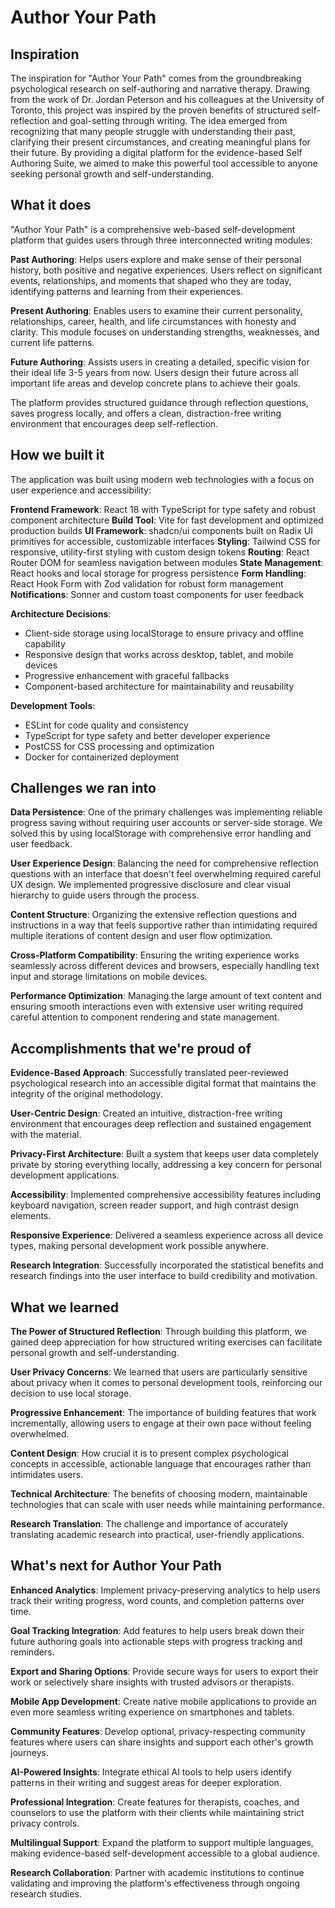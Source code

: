 # Author Your Path

## Inspiration

The inspiration for "Author Your Path" comes from the groundbreaking psychological research on self-authoring and narrative therapy. Drawing from the work of Dr. Jordan Peterson and his colleagues at the University of Toronto, this project was inspired by the proven benefits of structured self-reflection and goal-setting through writing. The idea emerged from recognizing that many people struggle with understanding their past, clarifying their present circumstances, and creating meaningful plans for their future. By providing a digital platform for the evidence-based Self Authoring Suite, we aimed to make this powerful tool accessible to anyone seeking personal growth and self-understanding.

## What it does

"Author Your Path" is a comprehensive web-based self-development platform that guides users through three interconnected writing modules:

**Past Authoring**: Helps users explore and make sense of their personal history, both positive and negative experiences. Users reflect on significant events, relationships, and moments that shaped who they are today, identifying patterns and learning from their experiences.

**Present Authoring**: Enables users to examine their current personality, relationships, career, health, and life circumstances with honesty and clarity. This module focuses on understanding strengths, weaknesses, and current life patterns.

**Future Authoring**: Assists users in creating a detailed, specific vision for their ideal life 3-5 years from now. Users design their future across all important life areas and develop concrete plans to achieve their goals.

The platform provides structured guidance through reflection questions, saves progress locally, and offers a clean, distraction-free writing environment that encourages deep self-reflection.

## How we built it

The application was built using modern web technologies with a focus on user experience and accessibility:

**Frontend Framework**: React 18 with TypeScript for type safety and robust component architecture
**Build Tool**: Vite for fast development and optimized production builds
**UI Framework**: shadcn/ui components built on Radix UI primitives for accessible, customizable interfaces
**Styling**: Tailwind CSS for responsive, utility-first styling with custom design tokens
**Routing**: React Router DOM for seamless navigation between modules
**State Management**: React hooks and local storage for progress persistence
**Form Handling**: React Hook Form with Zod validation for robust form management
**Notifications**: Sonner and custom toast components for user feedback

**Architecture Decisions**:
- Client-side storage using localStorage to ensure privacy and offline capability
- Responsive design that works across desktop, tablet, and mobile devices
- Progressive enhancement with graceful fallbacks
- Component-based architecture for maintainability and reusability

**Development Tools**:
- ESLint for code quality and consistency
- TypeScript for type safety and better developer experience
- PostCSS for CSS processing and optimization
- Docker for containerized deployment

## Challenges we ran into

**Data Persistence**: One of the primary challenges was implementing reliable progress saving without requiring user accounts or server-side storage. We solved this by using localStorage with comprehensive error handling and user feedback.

**User Experience Design**: Balancing the need for comprehensive reflection questions with an interface that doesn't feel overwhelming required careful UX design. We implemented progressive disclosure and clear visual hierarchy to guide users through the process.

**Content Structure**: Organizing the extensive reflection questions and instructions in a way that feels supportive rather than intimidating required multiple iterations of content design and user flow optimization.

**Cross-Platform Compatibility**: Ensuring the writing experience works seamlessly across different devices and browsers, especially handling text input and storage limitations on mobile devices.

**Performance Optimization**: Managing the large amount of text content and ensuring smooth interactions even with extensive user writing required careful attention to component rendering and state management.

## Accomplishments that we're proud of

**Evidence-Based Approach**: Successfully translated peer-reviewed psychological research into an accessible digital format that maintains the integrity of the original methodology.

**User-Centric Design**: Created an intuitive, distraction-free writing environment that encourages deep reflection and sustained engagement with the material.

**Privacy-First Architecture**: Built a system that keeps user data completely private by storing everything locally, addressing a key concern for personal development applications.

**Accessibility**: Implemented comprehensive accessibility features including keyboard navigation, screen reader support, and high contrast design elements.

**Responsive Experience**: Delivered a seamless experience across all device types, making personal development work possible anywhere.

**Research Integration**: Successfully incorporated the statistical benefits and research findings into the user interface to build credibility and motivation.

## What we learned

**The Power of Structured Reflection**: Through building this platform, we gained deep appreciation for how structured writing exercises can facilitate personal growth and self-understanding.

**User Privacy Concerns**: We learned that users are particularly sensitive about privacy when it comes to personal development tools, reinforcing our decision to use local storage.

**Progressive Enhancement**: The importance of building features that work incrementally, allowing users to engage at their own pace without feeling overwhelmed.

**Content Design**: How crucial it is to present complex psychological concepts in accessible, actionable language that encourages rather than intimidates users.

**Technical Architecture**: The benefits of choosing modern, maintainable technologies that can scale with user needs while maintaining performance.

**Research Translation**: The challenge and importance of accurately translating academic research into practical, user-friendly applications.

## What's next for Author Your Path

**Enhanced Analytics**: Implement privacy-preserving analytics to help users track their writing progress, word counts, and completion patterns over time.

**Goal Tracking Integration**: Add features to help users break down their future authoring goals into actionable steps with progress tracking and reminders.

**Export and Sharing Options**: Provide secure ways for users to export their work or selectively share insights with trusted advisors or therapists.

**Mobile App Development**: Create native mobile applications to provide an even more seamless writing experience on smartphones and tablets.

**Community Features**: Develop optional, privacy-respecting community features where users can share insights and support each other's growth journeys.

**AI-Powered Insights**: Integrate ethical AI tools to help users identify patterns in their writing and suggest areas for deeper exploration.

**Professional Integration**: Create features for therapists, coaches, and counselors to use the platform with their clients while maintaining strict privacy controls.

**Multilingual Support**: Expand the platform to support multiple languages, making evidence-based self-development accessible to a global audience.

**Research Collaboration**: Partner with academic institutions to continue validating and improving the platform's effectiveness through ongoing research studies.